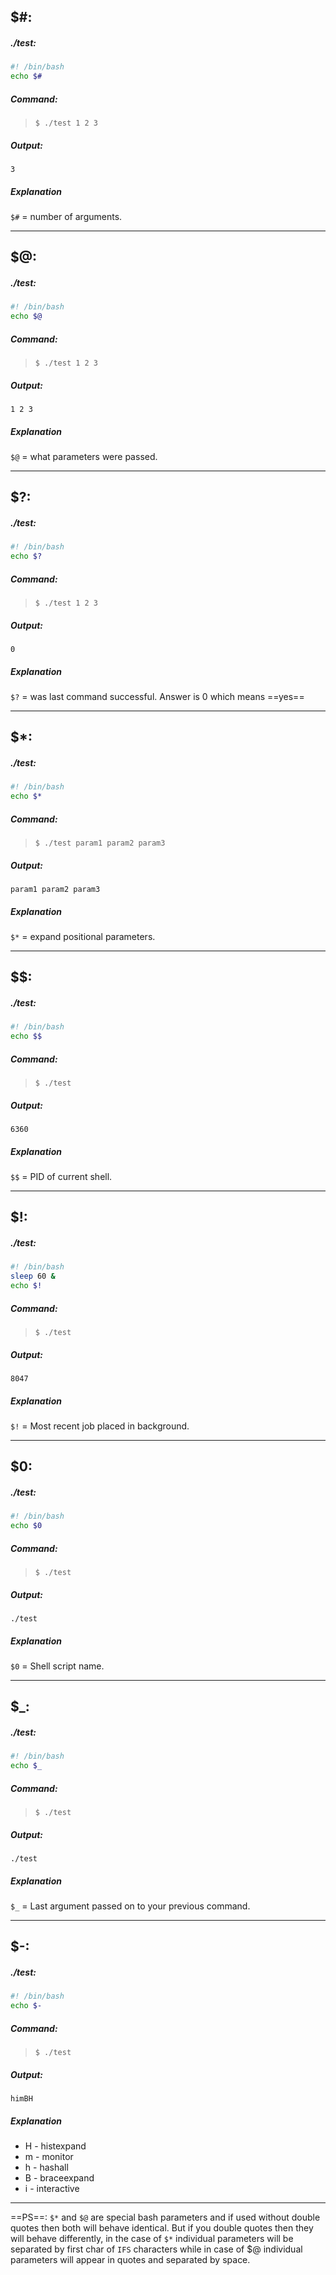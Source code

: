 ## $#:
##### ./test:
```bash
#! /bin/bash
echo $#
```
##### Command:
> `$ ./test 1 2 3`
##### Output:
`3`
##### Explanation
`$#` = number of arguments.

---

## $@:
##### ./test:
```bash
#! /bin/bash
echo $@
```
##### Command:
> `$ ./test 1 2 3`
##### Output:
`1 2 3`
##### Explanation
`$@` = what parameters were passed.

---

## $?:
##### ./test:
```bash
#! /bin/bash
echo $?
```
##### Command:
> `$ ./test 1 2 3`
##### Output:
`0`
##### Explanation
`$?` = was last command successful. Answer is 0 which means ==yes==

---

## $*:
##### ./test:
```bash
#! /bin/bash
echo $*
```
##### Command:
> `$ ./test param1 param2 param3`
##### Output:
`param1 param2 param3`
##### Explanation
`$*` = expand positional parameters.

---

## $$:
##### ./test:
```bash
#! /bin/bash
echo $$
```
##### Command:
> `$ ./test`
##### Output:
`6360`
##### Explanation
`$$` = PID of current shell.

---

## $!:
##### ./test:
```bash
#! /bin/bash
sleep 60 &
echo $!
```
##### Command:
> `$ ./test`
##### Output:
`8047`
##### Explanation
`$!` = Most recent job placed in background.

---

## $0:
##### ./test:
```bash
#! /bin/bash
echo $0
```
##### Command:
> `$ ./test`
##### Output:
`./test`
##### Explanation
`$0` = Shell script name.

---

## $_:
##### ./test:
```bash
#! /bin/bash
echo $_
```
##### Command:
> `$ ./test`
##### Output:
`./test`
##### Explanation
`$_` = Last argument passed on to your previous command.

---

## $-:
##### ./test:
```bash
#! /bin/bash
echo $-
```
##### Command:
> `$ ./test`
##### Output:
`himBH`
##### Explanation
- H - histexpand
- m - monitor
- h - hashall
- B - braceexpand
- i - interactive

---

==PS==: `$*` and `$@` are special bash parameters and if used without double quotes then both will behave identical.
But if you double quotes then they will behave differently, in the case of `$*` individual parameters will be separated by first char of `IFS` characters while in case of $@ individual parameters will appear in quotes and separated by space.
